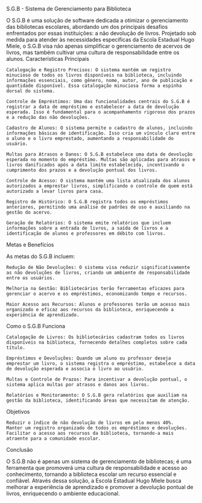 S.G.B - Sistema de Gerenciamento para Biblioteca

O S.G.B é uma solução de software dedicada a otimizar o gerenciamento das bibliotecas escolares, abordando um dos principais desafios enfrentados por essas instituições: a não devolução de livros. Projetado sob medida para atender às necessidades específicas da Escola Estadual Hugo Miele, o S.G.B visa não apenas simplificar o gerenciamento de acervos de livros, mas também cultivar uma cultura de responsabilidade entre os alunos.
Características Principais

    Catalogação e Registro Precisos: O sistema mantém um registro minucioso de todos os livros disponíveis na biblioteca, incluindo informações essenciais, como gênero, nome, autor, ano de publicação e quantidade disponível. Essa catalogação minuciosa forma a espinha dorsal do sistema.

    Controle de Empréstimos: Uma das funcionalidades centrais do S.G.B é registrar a data de empréstimo e estabelecer a data de devolução esperada. Isso é fundamental para o acompanhamento rigoroso dos prazos e a redução das não devoluções.

    Cadastro de Alunos: O sistema permite o cadastro de alunos, incluindo informações básicas de identificação. Isso cria um vínculo claro entre o aluno e o livro emprestado, aumentando a responsabilidade do usuário.

    Multas para Atrasos e Danos: O S.G.B estabelece uma data de devolução esperada no momento do empréstimo. Multas são aplicadas para atrasos e livros danificados após a data limite estabelecida, incentivando o cumprimento dos prazos e a devolução pontual dos livros.

    Controle de Acesso: O sistema mantém uma lista atualizada dos alunos autorizados a emprestar livros, simplificando o controle de quem está autorizado a levar livros para casa.

    Registro de Histórico: O S.G.B registra todos os empréstimos anteriores, permitindo uma análise de padrões de uso e auxiliando na gestão do acervo.

    Geração de Relatórios: O sistema emite relatórios que incluem informações sobre a entrada de livros, a saída de livros e a identificação de alunos e professores em débito com livros.

Metas e Benefícios

As metas do S.G.B incluem:

    Redução de Não Devoluções: O sistema visa reduzir significativamente as não devoluções de livros, criando um ambiente de responsabilidade entre os usuários.

    Melhoria na Gestão: Bibliotecários terão ferramentas eficazes para gerenciar o acervo e os empréstimos, economizando tempo e recursos.

    Maior Acesso aos Recursos: Alunos e professores terão um acesso mais organizado e eficaz aos recursos da biblioteca, enriquecendo a experiência de aprendizado.

Como o S.G.B Funciona

    Catalogação de Livros: Os bibliotecários cadastram todos os livros disponíveis na biblioteca, fornecendo detalhes completos sobre cada título.

    Empréstimos e Devoluções: Quando um aluno ou professor deseja emprestar um livro, o sistema registra o empréstimo, estabelece a data de devolução esperada e associa o livro ao usuário.

    Multas e Controle de Prazos: Para incentivar a devolução pontual, o sistema aplica multas por atrasos e danos aos livros.

    Relatórios e Monitoramento: O S.G.B gera relatórios que auxiliam na gestão da biblioteca, identificando áreas que necessitam de atenção.

Objetivos

    Reduzir o índice de não devolução de livros em pelo menos 40%.
    Manter um registro organizado de todos os empréstimos e devoluções.
    Facilitar o acesso aos recursos da biblioteca, tornando-a mais atraente para a comunidade escolar.

Conclusão

O S.G.B não é apenas um sistema de gerenciamento de bibliotecas; é uma ferramenta que promoverá uma cultura de responsabilidade e acesso ao conhecimento, tornando a biblioteca escolar um recurso essencial e confiável. Através dessa solução, a Escola Estadual Hugo Miele busca melhorar a experiência de aprendizado e promover a devolução pontual de livros, enriquecendo o ambiente educacional.